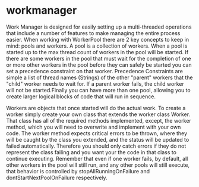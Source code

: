 # workmanager
Work Manager is designed for easily setting up a multi-threaded operations that include a number of features to make managing the entire process easier. When working with WorkerPool there are 2 key concepts to keep in mind: pools and workers. A pool is a collection of workers. When a pool is started up to the max thread count of workers in the pool will be started. If there are some workers in the pool that must wait for the completion of one or more other workers in the pool before they can safely be started you can set a precedence constraint on that worker. Precedence Constraints are simple a list of thread names (Strings) of the other "parent" workers that the "child" worker needs to wait for. If a parent worker fails, the child worker will not be started.Finally you can have more than one pool, allowing you to create larger logical blocks of code that will run in sequence.

Workers are objects that once started will do the actual work. To create a worker simply create your own class that extends the worker class Worker. That class has all of the required methods implemented, except, the worker method, which you will need to overwrite and implement with your own code. The worker method expects critical errors to be thrown, where they will be caught by the class you extended, and the status will be updated to failed automatically. Therefore you should only catch errors if they do not represent the class failing and you want your  the code in that class to continue executing. Remember that even if one worker fails, by default, all other workers in the pool will still run, and any other pools will still execute, that behavior is controlled by stopAllRunningOnFailure and dontStartNextPoolOnFailure respectively.
